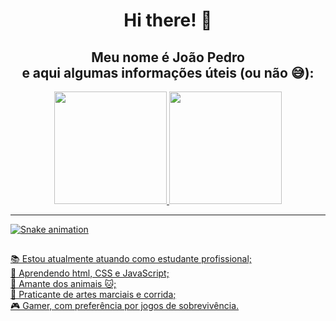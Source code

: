 <div align="center">

  <h1 text-align = "center">Hi there! 👋</h1>
  
  <h2 text-align = "center">Meu nome é João Pedro<br>e aqui algumas informações úteis (ou não 😅):</h2>

  <a href="https://github.com/PetrusJoao">
  <img height="180em" src="https://github-readme-stats.vercel.app/api?username=PetrusJoao&show_icons=true&theme=maroongold&include_all_commits=true&count_private=true"/>
  <img height="180em" src="https://github-readme-stats.vercel.app/api/top-langs/?username=PetrusJoao&layout=compact&langs_count=7&theme=maroongold"/>
</div>
  
<hr>
  
![Snake animation](https://github.com/PetrusJoao/PetrusJoao/blob/output/github-contribution-grid-snake.svg)
  
##

<div align="left">
 <p text-align = "left">
   📚 Estou atualmente atuando como estudante profissional;<br>
   🔭 Aprendendo html, CSS e JavaScript;<br>
   🐶 Amante dos animais 🐱;<br>
   🥊 Praticante de artes marciais e corrida;<br>
   🎮 Gamer, com preferência por jogos de sobrevivência.<br>
 </p>
</div>
